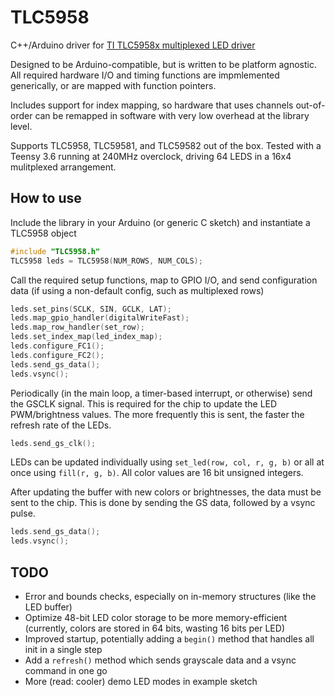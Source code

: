 # TLC5958
C++/Arduino driver for [TI TLC5958x multiplexed LED driver](https://www.ti.com/product/TLC5958)

Designed to be Arduino-compatible, but is written to be platform agnostic. All required hardware I/O and timing functions are impmlemented generically, or are mapped with function pointers.

Includes support for index mapping, so hardware that uses channels out-of-order can be remapped in software with very low overhead at the library level.

Supports TLC5958, TLC59581, and TLC59582 out of the box. Tested with a Teensy 3.6 running at 240MHz overclock, driving 64 LEDS in a 16x4 mulitplexed arrangement.

## How to use
Include the library in your Arduino (or generic C sketch) and instantiate a TLC5958 object
```c++
#include "TLC5958.h"
TLC5958 leds = TLC5958(NUM_ROWS, NUM_COLS);
```

Call the required setup functions, map to GPIO I/O, and send configuration data (if using a non-default config, such as multiplexed rows)
```c++
leds.set_pins(SCLK, SIN, GCLK, LAT);
leds.map_gpio_handler(digitalWriteFast);
leds.map_row_handler(set_row);
leds.set_index_map(led_index_map);
leds.configure_FC1();
leds.configure_FC2();
leds.send_gs_data();
leds.vsync();
```
Periodically (in the main loop, a timer-based interrupt, or otherwise) send the GSCLK signal. This is required for the chip to update the LED PWM/brightness values. The more frequently this is sent, the faster the refresh rate of the LEDs.
```c++
leds.send_gs_clk();
```
LEDs can be updated individually using `set_led(row, col, r, g, b)` or all at once using `fill(r, g, b)`. All color values are 16 bit unsigned integers.

After updating the buffer with new colors or brightnesses, the data must be sent to the chip. This is done by sending the GS data, followed by a vsync pulse.
```c++
leds.send_gs_data();
leds.vsync();
```

## TODO
- Error and bounds checks, especially on in-memory structures (like the LED buffer)
- Optimize 48-bit LED color storage to be more memory-efficient (currently, colors are stored in 64 bits, wasting 16 bits per LED)
- Improved startup, potentially adding a `begin()` method that handles all init in a single step
- Add a `refresh()` method which sends grayscale data and a vsync command in one go
- More (read: cooler) demo LED modes in example sketch
